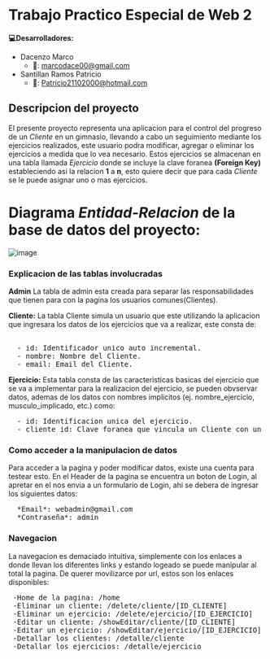 # Trabajo Practico Especial de Web 2

**:computer:Desarrolladores:**
* Dacenzo Marco
  *  :email:: marcodace00@gmail.com
* Santillan Ramos Patricio
  *  :email:: Patricio21102000@hotmail.com
    
## Descripcion del proyecto
El presente proyecto representa una aplicacion para el control del progreso de un *Cliente* en un gimnasio, llevando a cabo un seguimiento mediante los ejercicios realizados, este usuario podra modificar, agregar o eliminar los ejercicios a medida que lo vea necesario.
Estos ejercicios se almacenan en una tabla llamada *Ejercicio* donde se incluye la clave foranea **(Foreign Key)** estableciendo asi la relacion **1** a **n**, esto quiere decir que para cada *Cliente* se le puede asignar uno o mas ejercicios.


# Diagrama *Entidad-Relacion* de la base de datos del proyecto:
![image](https://github.com/user-attachments/assets/a674fa89-147d-4522-abff-513f4bd4c3e7)



### Explicacion de las tablas involucradas
**Admin**
 La tabla de admin esta creada para separar las responsabilidades que tienen para con la pagina los usuarios comunes(Clientes).
 
**Cliente:**
  La tabla Cliente simula un usuario que este utilizando la aplicacion que ingresara los datos de los ejercicios que va a realizar, este consta de:
<pre>  
  - id: Identificador unico auto incremental. 
  - nombre: Nombre del Cliente.  
  - email: Email del Cliente.  
</pre>  
**Ejercicio:**
   Esta tabla consta de las caracteristicas basicas del ejercicio que se va a implementar para la realizacion del ejercicio, se pueden obvservar datos, ademas de los datos con nombres implicitos (ej. nombre_ejercicio, musculo_implicado, etc.) como:
<pre>
  - id: Identificacion unica del ejercicio.
  - cliente_id: Clave foranea que vincula un Cliente con un Ejercicio dado.
</pre>

### Como acceder a la manipulacion de datos
 Para acceder a la pagina y poder modificar datos, existe una cuenta para testear esto.
 En el Header de la pagina se encuentra un boton de Login, al apretar en el nos envia a un formulario de Login, ahi se debera de ingresar los siguientes datos:
 <pre>
  *Email*: webadmin@gmail.com
  *Contraseña*: admin
</pre>
 ### Navegacion
 La navegacion es demaciado intuitiva, simplemente con los enlaces a donde llevan los diferentes links y estando logeado se puede manipular al total la pagina.
 De querer movilizarce por url, estos son los enlaces disponibles:
<pre>
 -Home de la pagina: /home
 -Eliminar un cliente: /delete/cliente/[ID_CLIENTE]
 -Eliminar un ejercicio: /delete/ejercicio/[ID_EJERCICIO]
 -Editar un cliente: /showEditar/cliente/[ID_CLIENTE]
 -Editar un ejercicio: /showEditar/ejercicio/[ID_EJERCICIO]
 -Detallar los clientes: /detalle/cliente
 -Detallar los ejercicios: /detalle/ejercicio
</pre>

 
